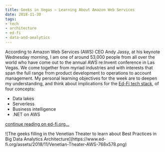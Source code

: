 ```yaml
---
title: Geeks in Vegas – Learning About Amazon Web Services
date: 2018-11-30
tags:
- tech
- architecture
- ed-fi
- data-and-analytics
---
```


According to Amazon Web Services (AWS) CEO Andy Jassy, at his keynote Wednesday morning, I am one of around 53,000 people from all over the world who have come out to the annual AWS re:Invent conference in Las Vegas. We come together from myriad industries and with interests that span the full range from product development to operations to account management. My personal learning objectives for the week are to deepen my understanding, and think about implications for the [Ed-Fi tech stack](https://techdocs.ed-fi.org/#space-menu-link-content), of four concepts:

* Data lakes
* Serverless
* Business intelligence
* .NET on AWS

[continue reading on ed-fi.org...](https://www.ed-fi.org/blog/2018/11/geeks-vegas-learning-amazon-web-services/)

<div class="image">
![The geeks filling in the Venetian Theater to learn about Best Practices in Big Data Analytics Architecture](https://www.ed-fi.org/assets/2018/11/Venetian-Theater-AWS-768x578.png)
</div>

<!-- truncate -->
